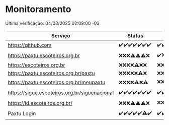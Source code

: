 # Monitoramento

Última verificação: 04/03/2025 02:09:00 -03

|Serviço|Status|Últimas 24h|
|---|---|---|
|https://github.com|<span title="2025-02-25: OK=23">✔️</span><span title="2025-02-26: OK=23">✔️</span><span title="2025-02-27: OK=23">✔️</span><span title="2025-02-28: OK=23">✔️</span><span title="2025-03-01: OK=23">✔️</span><span title="2025-03-02: OK=23">✔️</span><span title="2025-03-03: OK=4">✔️</span>|<span title="03/03/2025 02:09:00 -03 : 200">✔️</span><span title="03/03/2025 03:13:00 -03 : 200">✔️</span><span title="03/03/2025 04:09:00 -03 : 200">✔️</span><span title="03/03/2025 05:13:00 -03 : 200">✔️</span><span title="03/03/2025 06:10:00 -03 : 200">✔️</span><span title="03/03/2025 07:10:00 -03 : 200">✔️</span><span title="03/03/2025 08:07:00 -03 : 200">✔️</span><span title="03/03/2025 09:16:00 -03 : 200">✔️</span><span title="03/03/2025 10:17:00 -03 : 200">✔️</span><span title="03/03/2025 11:08:00 -03 : 200">✔️</span><span title="03/03/2025 12:09:00 -03 : 200">✔️</span><span title="03/03/2025 13:11:00 -03 : 200">✔️</span><span title="03/03/2025 14:08:00 -03 : 200">✔️</span><span title="03/03/2025 15:11:00 -03 : 200">✔️</span><span title="03/03/2025 16:06:00 -03 : 200">✔️</span><span title="03/03/2025 17:09:00 -03 : 200">✔️</span><span title="03/03/2025 18:07:00 -03 : 200">✔️</span><span title="03/03/2025 19:08:00 -03 : 200">✔️</span><span title="03/03/2025 20:08:00 -03 : 200">✔️</span><span title="03/03/2025 21:42:00 -03 : 200">✔️</span><span title="03/03/2025 23:14:00 -03 : 200">✔️</span><span title="04/03/2025 00:19:00 -03 : 200">✔️</span><span title="04/03/2025 01:10:00 -03 : 200">✔️</span><span title="04/03/2025 02:09:00 -03 : 200">✔️</span>|
|https://paxtu.escoteiros.org.br|<span title="2025-02-25: Falhas=23">❌</span><span title="2025-02-26: Falhas=23">❌</span><span title="2025-02-27: Falhas=23">❌</span><span title="2025-02-28: OK=4, Falhas=19">⚠️</span><span title="2025-03-01: OK=3, Falhas=20">⚠️</span><span title="2025-03-02: OK=1, Falhas=22">⚠️</span><span title="2025-03-03: Falhas=4">❌</span>|<span title="03/03/2025 02:09:00 -03 : 200">✔️</span><span title="03/03/2025 03:13:00 -03 : 403">❌</span><span title="03/03/2025 04:09:00 -03 : 403">❌</span><span title="03/03/2025 05:13:00 -03 : 403">❌</span><span title="03/03/2025 06:10:00 -03 : 403">❌</span><span title="03/03/2025 07:10:00 -03 : 403">❌</span><span title="03/03/2025 08:07:00 -03 : 403">❌</span><span title="03/03/2025 09:16:00 -03 : 403">❌</span><span title="03/03/2025 10:17:00 -03 : 403">❌</span><span title="03/03/2025 11:08:00 -03 : 403">❌</span><span title="03/03/2025 12:09:00 -03 : 403">❌</span><span title="03/03/2025 13:11:00 -03 : 403">❌</span><span title="03/03/2025 14:08:00 -03 : 403">❌</span><span title="03/03/2025 15:11:00 -03 : 403">❌</span><span title="03/03/2025 16:06:00 -03 : 403">❌</span><span title="03/03/2025 17:09:00 -03 : 403">❌</span><span title="03/03/2025 18:07:00 -03 : 403">❌</span><span title="03/03/2025 19:08:00 -03 : 403">❌</span><span title="03/03/2025 20:08:00 -03 : 403">❌</span><span title="03/03/2025 21:42:00 -03 : 403">❌</span><span title="03/03/2025 23:14:00 -03 : 403">❌</span><span title="04/03/2025 00:19:00 -03 : 403">❌</span><span title="04/03/2025 01:10:00 -03 : 403">❌</span><span title="04/03/2025 02:09:00 -03 : 200">✔️</span>|
|https://escoteiros.org.br|<span title="2025-02-25: Falhas=23">❌</span><span title="2025-02-26: Falhas=23">❌</span><span title="2025-02-27: Falhas=23">❌</span><span title="2025-02-28: Falhas=23">❌</span><span title="2025-03-01: OK=1, Falhas=22">⚠️</span><span title="2025-03-02: Falhas=23">❌</span><span title="2025-03-03: Falhas=4">❌</span>|<span title="03/03/2025 02:09:00 -03 : 403">❌</span><span title="03/03/2025 03:13:00 -03 : 403">❌</span><span title="03/03/2025 04:09:00 -03 : 403">❌</span><span title="03/03/2025 05:13:00 -03 : 403">❌</span><span title="03/03/2025 06:10:00 -03 : 403">❌</span><span title="03/03/2025 07:10:00 -03 : 403">❌</span><span title="03/03/2025 08:07:00 -03 : 403">❌</span><span title="03/03/2025 09:16:00 -03 : 403">❌</span><span title="03/03/2025 10:17:00 -03 : 403">❌</span><span title="03/03/2025 11:08:00 -03 : 403">❌</span><span title="03/03/2025 12:09:00 -03 : 403">❌</span><span title="03/03/2025 13:11:00 -03 : 403">❌</span><span title="03/03/2025 14:08:00 -03 : 403">❌</span><span title="03/03/2025 15:11:00 -03 : 403">❌</span><span title="03/03/2025 16:06:00 -03 : 403">❌</span><span title="03/03/2025 17:09:00 -03 : 403">❌</span><span title="03/03/2025 18:07:00 -03 : 403">❌</span><span title="03/03/2025 19:08:00 -03 : 403">❌</span><span title="03/03/2025 20:08:00 -03 : 403">❌</span><span title="03/03/2025 21:42:00 -03 : 403">❌</span><span title="03/03/2025 23:14:00 -03 : 403">❌</span><span title="04/03/2025 00:19:00 -03 : 403">❌</span><span title="04/03/2025 01:10:00 -03 : 403">❌</span><span title="04/03/2025 02:09:00 -03 : 403">❌</span>|
|https://paxtu.escoteiros.org.br/paxtu|<span title="2025-02-25: Falhas=23">❌</span><span title="2025-02-26: Falhas=23">❌</span><span title="2025-02-27: Falhas=23">❌</span><span title="2025-02-28: Falhas=23">❌</span><span title="2025-03-01: Falhas=23">❌</span><span title="2025-03-02: OK=1, Falhas=22">⚠️</span><span title="2025-03-03: Falhas=4">❌</span>|<span title="03/03/2025 02:09:00 -03 : 403">❌</span><span title="03/03/2025 03:13:00 -03 : 403">❌</span><span title="03/03/2025 04:09:00 -03 : 403">❌</span><span title="03/03/2025 05:13:00 -03 : 403">❌</span><span title="03/03/2025 06:10:00 -03 : 403">❌</span><span title="03/03/2025 07:10:00 -03 : 403">❌</span><span title="03/03/2025 08:07:00 -03 : 403">❌</span><span title="03/03/2025 09:16:00 -03 : 403">❌</span><span title="03/03/2025 10:17:00 -03 : 403">❌</span><span title="03/03/2025 11:08:00 -03 : 403">❌</span><span title="03/03/2025 12:09:00 -03 : 403">❌</span><span title="03/03/2025 13:11:00 -03 : 403">❌</span><span title="03/03/2025 14:08:00 -03 : 403">❌</span><span title="03/03/2025 15:11:00 -03 : 403">❌</span><span title="03/03/2025 16:06:00 -03 : 403">❌</span><span title="03/03/2025 17:09:00 -03 : 403">❌</span><span title="03/03/2025 18:07:00 -03 : 403">❌</span><span title="03/03/2025 19:08:00 -03 : 403">❌</span><span title="03/03/2025 20:08:00 -03 : 403">❌</span><span title="03/03/2025 21:42:00 -03 : 403">❌</span><span title="03/03/2025 23:14:00 -03 : 403">❌</span><span title="04/03/2025 00:19:00 -03 : 403">❌</span><span title="04/03/2025 01:10:00 -03 : 403">❌</span><span title="04/03/2025 02:09:00 -03 : 403">❌</span>|
|https://paxtu.escoteiros.org.br/meupaxtu|<span title="2025-02-25: Falhas=23">❌</span><span title="2025-02-26: Falhas=23">❌</span><span title="2025-02-27: Falhas=23">❌</span><span title="2025-02-28: Falhas=23">❌</span><span title="2025-03-01: OK=2, Falhas=21">⚠️</span><span title="2025-03-02: Falhas=23">❌</span><span title="2025-03-03: OK=1, Falhas=3">⚠️</span>|<span title="03/03/2025 02:09:00 -03 : 403">❌</span><span title="03/03/2025 03:13:00 -03 : 403">❌</span><span title="03/03/2025 04:09:00 -03 : 403">❌</span><span title="03/03/2025 05:13:00 -03 : 403">❌</span><span title="03/03/2025 06:10:00 -03 : 403">❌</span><span title="03/03/2025 07:10:00 -03 : 403">❌</span><span title="03/03/2025 08:07:00 -03 : 403">❌</span><span title="03/03/2025 09:16:00 -03 : 403">❌</span><span title="03/03/2025 10:17:00 -03 : 403">❌</span><span title="03/03/2025 11:08:00 -03 : 403">❌</span><span title="03/03/2025 12:09:00 -03 : 403">❌</span><span title="03/03/2025 13:11:00 -03 : 200">✔️</span><span title="03/03/2025 14:08:00 -03 : 403">❌</span><span title="03/03/2025 15:11:00 -03 : 403">❌</span><span title="03/03/2025 16:06:00 -03 : 403">❌</span><span title="03/03/2025 17:09:00 -03 : 403">❌</span><span title="03/03/2025 18:07:00 -03 : 403">❌</span><span title="03/03/2025 19:08:00 -03 : 403">❌</span><span title="03/03/2025 20:08:00 -03 : 403">❌</span><span title="03/03/2025 21:42:00 -03 : 403">❌</span><span title="03/03/2025 23:14:00 -03 : 403">❌</span><span title="04/03/2025 00:19:00 -03 : 403">❌</span><span title="04/03/2025 01:10:00 -03 : 403">❌</span><span title="04/03/2025 02:09:00 -03 : 403">❌</span>|
|https://sigue.escoteiros.org.br/siguenacional|<span title="2025-02-25: OK=23">✔️</span><span title="2025-02-26: OK=23">✔️</span><span title="2025-02-27: OK=23">✔️</span><span title="2025-02-28: OK=23">✔️</span><span title="2025-03-01: OK=23">✔️</span><span title="2025-03-02: OK=23">✔️</span><span title="2025-03-03: OK=4">✔️</span>|<span title="03/03/2025 02:09:00 -03 : 200">✔️</span><span title="03/03/2025 03:13:00 -03 : 200">✔️</span><span title="03/03/2025 04:09:00 -03 : 200">✔️</span><span title="03/03/2025 05:13:00 -03 : 200">✔️</span><span title="03/03/2025 06:10:00 -03 : 200">✔️</span><span title="03/03/2025 07:10:00 -03 : 200">✔️</span><span title="03/03/2025 08:07:00 -03 : 200">✔️</span><span title="03/03/2025 09:16:00 -03 : 200">✔️</span><span title="03/03/2025 10:17:00 -03 : 200">✔️</span><span title="03/03/2025 11:08:00 -03 : 200">✔️</span><span title="03/03/2025 12:09:00 -03 : 200">✔️</span><span title="03/03/2025 13:11:00 -03 : 200">✔️</span><span title="03/03/2025 14:08:00 -03 : 200">✔️</span><span title="03/03/2025 15:11:00 -03 : 200">✔️</span><span title="03/03/2025 16:06:00 -03 : 200">✔️</span><span title="03/03/2025 17:09:00 -03 : 200">✔️</span><span title="03/03/2025 18:07:00 -03 : 200">✔️</span><span title="03/03/2025 19:08:00 -03 : 200">✔️</span><span title="03/03/2025 20:08:00 -03 : 200">✔️</span><span title="03/03/2025 21:42:00 -03 : 200">✔️</span><span title="03/03/2025 23:14:00 -03 : 200">✔️</span><span title="04/03/2025 00:19:00 -03 : 200">✔️</span><span title="04/03/2025 01:10:00 -03 : 200">✔️</span><span title="04/03/2025 02:09:00 -03 : 200">✔️</span>|
|https://id.escoteiros.org.br/|<span title="2025-02-25: Falhas=23">❌</span><span title="2025-02-26: Falhas=23">❌</span><span title="2025-02-27: Falhas=23">❌</span><span title="2025-02-28: OK=1, Falhas=22">⚠️</span><span title="2025-03-01: OK=2, Falhas=21">⚠️</span><span title="2025-03-02: OK=1, Falhas=22">⚠️</span><span title="2025-03-03: Falhas=4">❌</span>|<span title="03/03/2025 02:09:00 -03 : 403">❌</span><span title="03/03/2025 03:13:00 -03 : 403">❌</span><span title="03/03/2025 04:09:00 -03 : 200">✔️</span><span title="03/03/2025 05:13:00 -03 : 403">❌</span><span title="03/03/2025 06:10:00 -03 : 403">❌</span><span title="03/03/2025 07:10:00 -03 : 403">❌</span><span title="03/03/2025 08:07:00 -03 : 403">❌</span><span title="03/03/2025 09:16:00 -03 : 403">❌</span><span title="03/03/2025 10:17:00 -03 : 403">❌</span><span title="03/03/2025 11:08:00 -03 : 200">✔️</span><span title="03/03/2025 12:09:00 -03 : 403">❌</span><span title="03/03/2025 13:11:00 -03 : 403">❌</span><span title="03/03/2025 14:08:00 -03 : 403">❌</span><span title="03/03/2025 15:11:00 -03 : 403">❌</span><span title="03/03/2025 16:06:00 -03 : 403">❌</span><span title="03/03/2025 17:09:00 -03 : 403">❌</span><span title="03/03/2025 18:07:00 -03 : 403">❌</span><span title="03/03/2025 19:08:00 -03 : 403">❌</span><span title="03/03/2025 20:08:00 -03 : 403">❌</span><span title="03/03/2025 21:42:00 -03 : 403">❌</span><span title="03/03/2025 23:14:00 -03 : 403">❌</span><span title="04/03/2025 00:19:00 -03 : 403">❌</span><span title="04/03/2025 01:10:00 -03 : 403">❌</span><span title="04/03/2025 02:09:00 -03 : 403">❌</span>|
|Paxtu Login|<span title="2025-02-25: OK=23">✔️</span><span title="2025-02-26: OK=23">✔️</span><span title="2025-02-27: OK=23">✔️</span><span title="2025-02-28: OK=23">✔️</span><span title="2025-03-01: OK=23">✔️</span><span title="2025-03-02: OK=22, Falhas=1">⚠️</span><span title="2025-03-03: OK=4">✔️</span>|<span title="03/03/2025 02:09:00 -03 : 200">✔️</span><span title="03/03/2025 03:13:00 -03 : 200">✔️</span><span title="03/03/2025 04:09:00 -03 : 200">✔️</span><span title="03/03/2025 05:13:00 -03 : 200">✔️</span><span title="03/03/2025 06:10:00 -03 : 200">✔️</span><span title="03/03/2025 07:10:00 -03 : 200">✔️</span><span title="03/03/2025 08:07:00 -03 : 200">✔️</span><span title="03/03/2025 09:16:00 -03 : 200">✔️</span><span title="03/03/2025 10:17:00 -03 : 200">✔️</span><span title="03/03/2025 11:08:00 -03 : 200">✔️</span><span title="03/03/2025 12:09:00 -03 : 200">✔️</span><span title="03/03/2025 13:11:00 -03 : 200">✔️</span><span title="03/03/2025 14:08:00 -03 : 200">✔️</span><span title="03/03/2025 15:11:00 -03 : 200">✔️</span><span title="03/03/2025 16:06:00 -03 : 200">✔️</span><span title="03/03/2025 17:09:00 -03 : 200">✔️</span><span title="03/03/2025 18:07:00 -03 : 200">✔️</span><span title="03/03/2025 19:08:00 -03 : 200">✔️</span><span title="03/03/2025 20:08:00 -03 : 200">✔️</span><span title="03/03/2025 21:42:00 -03 : 200">✔️</span><span title="03/03/2025 23:14:00 -03 : 200">✔️</span><span title="04/03/2025 00:19:00 -03 : 200">✔️</span><span title="04/03/2025 01:10:00 -03 : 200">✔️</span><span title="04/03/2025 02:09:00 -03 : 200">✔️</span>|
